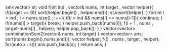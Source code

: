 set<vector<int>> st;
void f(int ind , vector<int>& nums, int target , vector<int> helper){
if(target == 0){
sort(helper.begin() , helper.end());
st.insert(helper);
}
for(int i = ind ; i < nums.size() ; i++){
if(i > ind && nums[i] == nums[i-1]){
continue;
}
if(nums[i] > target){
break;
}
helper.push_back(nums[i]);
f(i + 1 , nums , target-nums[i] , helper);
helper.pop_back();
}
}
vector<vector<int>> combinationSum2(vector<int>& nums, int target) {
vector<vector<int>> ans;
sort(nums.begin(),nums.end());
vector<int> helper;
f(0 , nums , target , helper);
for(auto x : st){
ans.push_back(x);
}
return ans;
}